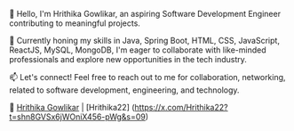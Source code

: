 👋 Hello, I'm Hrithika Gowlikar, an aspiring Software Development Engineer contributing to meaningful projects. 

🚀 Currently honing my skills in Java, Spring Boot, HTML, CSS, JavaScript, ReactJS, MySQL, MongoDB, I'm eager to collaborate with like-minded professionals and explore new opportunities in the tech industry.

📫 Let's connect! Feel free to reach out to me for collaboration, networking, related to software development, engineering, and technology.

🔗 [Hrithika Gowlikar](https://www.linkedin.com/in/hrithika-gowlikar22/) | [Hrithika22] (https://x.com/Hrithika22?t=shn8GVSx6jWOniX456-pWg&s=09)


<!---
Hrithika22/Hrithika22 is a ✨ special ✨ repository because its `README.md` (this file) appears on your GitHub profile.
You can click the Preview link to take a look at your changes.
--->

